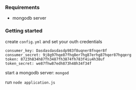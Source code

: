 ### Requirements
- mongodb server


### Getting started

create `config.yml` and set your outh credentials

    consumer_key: Dasdasdasdasdp983f8uqner8fnqer8f
    consumer_secret: 9j8g97hqe87fhq8er7hg87erhg87hqer87hgqerg
    token: 8723h834h87fh3487fh3874fh783f4iu4h38uf
    token_secret: we87fhw87edh873h48h34f34f

start a mongodb server: `mongod`

run `node application.js`
